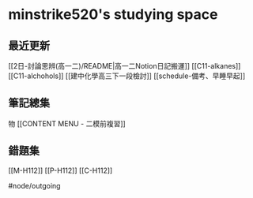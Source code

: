 # minstrike520's studying space
## 最近更新
[[2日-討論思辨(高一二)/README|高一二Notion日記搬運]]
[[C11-alkanes]]
[[C11-alchohols]]
[[建中化學高三下一段檢討]]
[[schedule-備考、早睡早起]]

## 筆記總集
物 [[CONTENT MENU - 二模前複習]]

## 錯題集
[[M-H112]]
[[P-H112]]
[[C-H112]]

#node/outgoing 